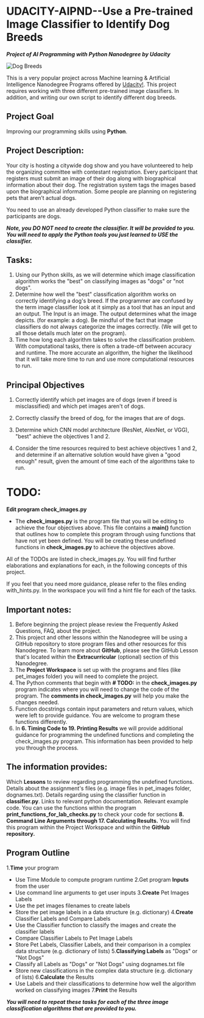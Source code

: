 # UDACITY-AIPND--Use a Pre-trained Image Classifier to Identify Dog Breeds
_**Project of AI Programming with Python Nanodegree by Udacity**_

![Dog Breeds](https://user-images.githubusercontent.com/33560386/99956735-f053b600-2d9f-11eb-9bb1-12724685b68e.JPG)

This is a very popular project across Machine learning & Artificial Intelligence Nanodegree Programs offered by [Udacity!](https://www.udacity.com/). This project requires working with three different pre-trained image classifiers. In addition, and writing our own script to identify different dog breeds.

## **Project Goal**
Improving our programming skills using **Python**.

## **Project Description**:
Your city is hosting a citywide dog show and you have volunteered to help the organizing committee with contestant registration. Every participant that registers must submit an image of their dog along with biographical information about their dog. The registration system tags the images based upon the biographical information.
Some people are planning on registering pets that aren’t actual dogs.

You need to use an already developed Python classifier to make sure the participants are dogs.

_**Note, you DO NOT need to create the classifier. It will be provided to you. You will need to apply the Python tools you just learned to USE the classifier.**_

## **Tasks:**

1. Using our Python skills, as we will determine which image classification algorithm works the "best" on classifying images as "dogs" or "not dogs".
2. Determine how well the "best" classification algorithm works on correctly identifying a dog's breed.
If the programmer are confused by the term image classifier look at it simply as a tool that has an input and an output. The Input is an image. The output determines what the image depicts.
(for example: a dog). Be mindful of the fact that image classifiers do not always categorize the images correctly. (We will get to all those details much later on the program).
3. Time how long each algorithm takes to solve the classification problem. With computational tasks, there is often a trade-off between accuracy and runtime. The more accurate an algorithm, the higher the likelihood that it will take more time to run and use more computational resources to run.

## **Principal Objectives**

1. Correctly identify which pet images are of dogs (even if breed is misclassified) and which pet images aren't of dogs.
 
2. Correctly classify the breed of dog, for the images that are of dogs.
 
3. Determine which CNN model architecture (ResNet, AlexNet, or VGG), "best" achieve the objectives 1 and 2.
 
4. Consider the time resources required to best achieve objectives 1 and 2, and determine if an alternative solution would have given a "good enough" result, given the amount of time each of the algorithms take to run.


# **TODO:**

**Edit program check_images.py**
- The **check_images.py** is the program file that you will be editing to achieve the four objectives above. This file contains a **main()** function that outlines how to complete this program through using functions that have not yet been defined. You will be creating these undefined functions in **check_images.py** to achieve the objectives above.

All of the TODOs are listed in check_images.py. You will find further elaborations and explanations for each, in the following concepts of this project.

If you feel that you need more guidance, please refer to the files ending with_hints.py. In the workspace you will find a hint file for each of the tasks.

## **Important notes:**

1. Before beginning the project please review the Frequently Asked Questions, FAQ, about the project.
2. This project and other lessons within the Nanodegree will be using a GitHub repository to store program files and other resources for this Nanodegree. To learn more about **GitHub**, please see the GitHub Lesson that's located within the **Extracurricular** (optional) section of this Nanodegree.
3. The **Project Workspace** is set up with the programs and files (like pet_images folder) you will need to complete the project.
4. The Python comments that begin with **# TODO:** in the **check_images.py** program indicates where you will need to change the code of the program. The **comments in check_images.py** will help you make the changes needed.
5. Function docstrings contain input parameters and return values, which were left to provide guidance. You are welcome to program these functions differently.
6. In **6. Timing Code to 19. Printing Results** we will provide additional guidance for programming the undefined functions and completing the check_images.py program. This information has been provided to help you through the process.

## **The information provides:**

Which **Lessons** to review regarding programming the undefined functions.
Details about the assignment's files (e.g. image files in pet_images folder, dognames.txt).
Details regarding using the classifier function in **classifier.py**.
Links to relevant python documentation.
Relevant example code.
You can use the functions within the program **print_functions_for_lab_checks.py** to check your code for sections **8. Command Line Arguments through 17. Calculating Results.** You will find this program within the Project Workspace and within the **GitHub repository.**

## **Program Outline**

1.**Time** your program
- Use Time Module to compute program runtime
2.Get program **Inputs** from the user
- Use command line arguments to get user inputs
3.**Create** Pet Images Labels
- Use the pet images filenames to create labels
- Store the pet image labels in a data structure (e.g. dictionary)
4.**Create** Classifier Labels and Compare Labels
- Use the Classifier function to classify the images and create the classifier labels
- Compare Classifier Labels to Pet Image Labels
- Store Pet Labels, Classifier Labels, and their comparison in a complex data structure (e.g. dictionary of lists)
5.**Classifying Labels** as "Dogs" or "Not Dogs"
- Classify all Labels as "Dogs" or "Not Dogs" using dognames.txt file
- Store new classifications in the complex data structure (e.g. dictionary of lists)
6.**Calculate** the Results
- Use Labels and their classifications to determine how well the algorithm worked on classifying images
7.**Print** the Results

_**You will need to repeat these tasks for each of the three image classification algorithms that are provided to you.**_
